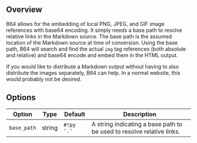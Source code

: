## Overview

B64 allows for the embedding of local PNG, JPEG, and GIF image references with base64 encoding.  It simply needs a base path to resolve relative links in the Markdown source. The base path is the assumed location of the Markdown source at time of conversion. Using the base path, B64 will search and find the actual `img` tag references (both absolute and relative) and base64 encode and embed them in the HTML output.

If you would like to distribute a Markdown output without having to also distribute the images separately, B64 can help.  In a normal website, this would probably not be desired.

## Options

Option      | Type   | Default    | Description
----------- | ------ | ---------- |------------
`base_path` | string | `#!py '.'` | A string indicating a base path to be used to resolve relative links.
